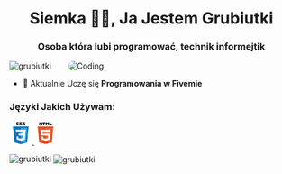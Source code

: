 <h1 align="center">Siemka 🙋‍♂️, Ja Jestem Grubiutki</h1>
<h3 align="center">Osoba która lubi programować, technik informejtik</h3>
<img align="right" alt="Coding" width="400" src="https://64.media.tumblr.com/93e659f0ba1cb5eb3b2ed6063ce1cb5e/a460cbb322dbb08a-2c/s400x600/889b01ef362af69335b71f194b7ad94ad82e0906.gif" style="border-radius: 15px;">

<p align="left"> <img src="https://komarev.com/ghpvc/?username=grubiutki&label=Profile%20views&color=0e75b6&style=flat" alt="grubiutki" /> </p>

- 🔭 Aktualnie Uczę się **Programowania w Fivemie**

<h3 align="left">Języki Jakich Używam:</h3>
<p align="left"> <a href="https://www.w3schools.com/css/" target="_blank" rel="noreferrer"> <img src="https://raw.githubusercontent.com/devicons/devicon/master/icons/css3/css3-original-wordmark.svg" alt="css3" width="40" height="40"/> </a> <a href="https://www.w3.org/html/" target="_blank" rel="noreferrer"> <img src="https://raw.githubusercontent.com/devicons/devicon/master/icons/html5/html5-original-wordmark.svg" alt="html5" width="40" height="40"/> </a> </p>

<p><img align="left" src="https://github-readme-stats.vercel.app/api/top-langs?username=grubiutki&show_icons=true&locale=en&layout=compact" alt="grubiutki" /></p>

<p>&nbsp;<img align="center" src="https://github-readme-stats.vercel.app/api?username=grubiutki&show_icons=true&locale=en" alt="grubiutki" /></p>
